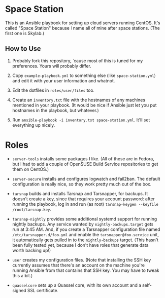 Space Station
=============
This is an Ansible playbook for setting up cloud servers running CentOS.
It's called "Space Station" because I name all of mine after space stations.
(The first one is Skylab.)


How to Use
----------
1.  Probably fork this repository, 'cause most of this is tuned for my
    preferences. Yours will probably differ.

2.  Copy `example-playbook.yml` to something else (like `space-station.yml`)
    and edit it with your user information and whatnot.

3.  Edit the dotfiles in `roles/user/files` too.

4.  Create an `inventory.txt` file with the hostnames of any machines
    mentioned in your playbook. (It would be nice if Ansible just let you
    put hostnames in the playbook, but whatever.)

5.  Run `ansible-playbook -i inventory.txt space-station.yml`.
    It'll set everything up nicely.


Roles
=====
* `server-tools` installs some packages I like. (All of these are in Fedora,
  but I had to add a couple of OpenSUSE Build Service repositories to get
  them on CentOS.)

* `server-secure` installs and configures logwatch and fail2ban.
  The default configuration is really nice, so they work pretty much out
  of the box.

* `tarsnap` builds and installs Tarsnap and Tarsnapper, for backups.
  It doesn't create a key, since that requires your account password:
  after running the playbook, log in and run (as root)
  `tarsnap-keygen --keyfile /root/tarsnap.key`.

* `tarsnap-nightly` provides some additional systemd support for running
  nightly backups. Any service wanted by `nightly-backups.target` gets run at
  3:45 AM. And, if you create a Tarsnapper configuration file named
  `/etc/tarsnapper.d/foo.yml` and enable the `tarsnapper@foo.service` unit,
  it automatically gets pulled in to the `nightly-backups` target.
  (This hasn't been fully tested yet, because I don't have roles that
  generate data worth backing up!)

* `user` creates my configuration files. (Note that installing the SSH key
  currently assumes that there's an account on the machine you're running
  Ansible from that contains that SSH key. You may have to tweak this a bit.)

* `quasselcore` sets up a Quassel core, with its own account and a self-signed
  SSL certificate.

